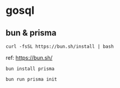 # gosql

## bun & prisma

```shell
curl -fsSL https://bun.sh/install | bash
```
ref: https://bun.sh/

```shell
bun install prisma
```

```shell
bun run prisma init
```

